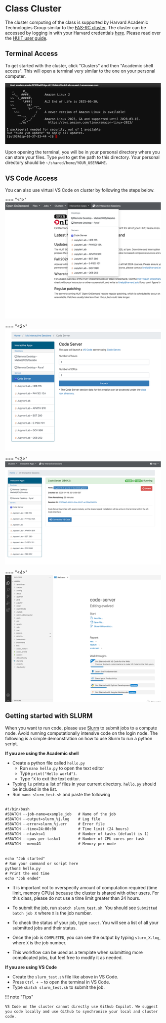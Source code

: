 
# Class Cluster

The cluster computing of the class is supported by Harvard Academic Technologies Group similar to the [FAS-RC cluster](https://rc.fas.harvard.edu/). The cluster can be accessed by logging in with your Harvard credentials [here](https://ood.huit.harvard.edu/). Please read over the [HUIT user guide](https://harvard-atg.github.io/huit-ondemand-user-docs/).

## Terminal Access 

To get started with the cluster, click "Clusters" and then "Academic shell access". This will open a terminal very similar to the one on your personal computer. 

![Terminal](./cluster.assets/terminal_1.png)

Upon opening the terminal, you will be in your personal directory where you can store your files. Type `pwd` to get the path to this directory.  Your personal directory should be `~/shared/home/YOUR_USERNAME`.


## VS Code Access 

You can also use virtual VS Code on cluster by following the steps below.


=== "<1>"
    ![Click Interactive Apps](./cluster.assets/vscode_1.png)

=== "<2>"
    ![Click Code Server and Launch](./cluster.assets/vscode_2.png)

=== "<3>"
    ![Click Connect to VS Code](./cluster.assets/vscode_3.png)

=== "<4>"
    ![You can now work on VS Code](./cluster.assets/vscode_4.png)


## Getting started with SLURM

When you want to run code, please use [Slurm](https://slurm.schedmd.com/documentation.html) to submit jobs to a compute node. Avoid running computationally intensive code on the login node. The following is a simple demonstration on how to use Slurm to run a python script. 


**If you are using the Academic shell**

- Create a python file called `hello.py`
    - Run `nano hello.py` to open the text editor
    - Type `print("Hello world")`. 
    - Type `^X` to exit the text editor. 
- Typing `ls` prints a list of files in your current directory. `hello.py` should be included in the list. 
- Run `nano slurm_test.sh` and paste the following

```

#!/bin/bash
#SBATCH --job-name=example_job   # Name of the job
#SBATCH --output=slurm_%j.log    # Log file 
#SBATCH --error=slurm_%j.err     # Error file 
#SBATCH --time=24:00:00          # Time limit (24 hours)
#SBATCH --ntasks=1               # Number of tasks (default is 1)
#SBATCH --cpus-per-task=1        # Number of CPU cores per task
#SBATCH --mem=4G                 # Memory per node 


echo "Job started"
# Run your command or script here
python3 hello.py
# Print the end time
echo "Job ended"
```

- It is important not to overspecify amount of computation required (time limit, memory CPUs) because the cluster is shared with other users. For this class, please do not use a time limit greater than 24 hours. 

- To submit the job, run `sbatch slurm_test.sh`. You should see `Submitted batch job X` where `X` is the job number. 

- To check the status of your job, type `sacct`. You will see a list of all your submitted jobs and their status. 

- Once the job is `COMPLETED`, you can see the output by typing `slurm_X.log`, where `X` is the job number. 

- This workflow can be used as a template when submitting more complicated jobs, but feel free to modify it as needed. 

**If you are using VS Code**

- Create the `slurm_test.sh` file like above in VS Code.
- Press `Ctrl + ~` to open the terminal in VS Code.
- Type `sbatch slurm_test.sh` to submit the job.

!!! note "Tips"

   	VS Code on the cluster cannot directly use Github Copilot. We suggest you code locally and use Github to synchronize your local and cluster code. 

